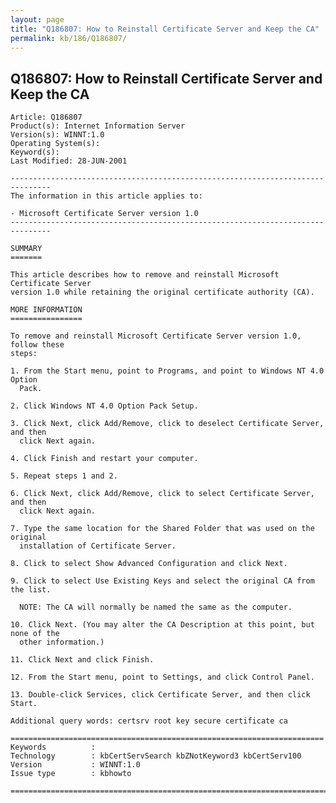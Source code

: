 ```yaml
---
layout: page
title: "Q186807: How to Reinstall Certificate Server and Keep the CA"
permalink: kb/186/Q186807/
---
```


## Q186807: How to Reinstall Certificate Server and Keep the CA

	Article: Q186807
	Product(s): Internet Information Server
	Version(s): WINNT:1.0
	Operating System(s): 
	Keyword(s): 
	Last Modified: 28-JUN-2001
	
	-------------------------------------------------------------------------------
	The information in this article applies to:
	
	- Microsoft Certificate Server version 1.0 
	-------------------------------------------------------------------------------
	
	SUMMARY
	=======
	
	This article describes how to remove and reinstall Microsoft Certificate Server
	version 1.0 while retaining the original certificate authority (CA).
	
	MORE INFORMATION
	================
	
	To remove and reinstall Microsoft Certificate Server version 1.0, follow these
	steps:
	
	1. From the Start menu, point to Programs, and point to Windows NT 4.0 Option
	  Pack.
	
	2. Click Windows NT 4.0 Option Pack Setup.
	
	3. Click Next, click Add/Remove, click to deselect Certificate Server, and then
	  click Next again.
	
	4. Click Finish and restart your computer.
	
	5. Repeat steps 1 and 2.
	
	6. Click Next, click Add/Remove, click to select Certificate Server, and then
	  click Next again.
	
	7. Type the same location for the Shared Folder that was used on the original
	  installation of Certificate Server.
	
	8. Click to select Show Advanced Configuration and click Next.
	
	9. Click to select Use Existing Keys and select the original CA from the list.
	
	  NOTE: The CA will normally be named the same as the computer.
	
	10. Click Next. (You may alter the CA Description at this point, but none of the
	  other information.)
	
	11. Click Next and click Finish.
	
	12. From the Start menu, point to Settings, and click Control Panel.
	
	13. Double-click Services, click Certificate Server, and then click Start.
	
	Additional query words: certsrv root key secure certificate ca
	
	======================================================================
	Keywords          :  
	Technology        : kbCertServSearch kbZNotKeyword3 kbCertServ100
	Version           : WINNT:1.0
	Issue type        : kbhowto
	
	=============================================================================
	
